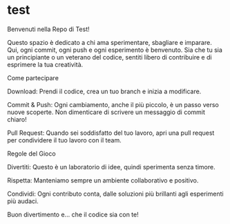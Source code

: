 # test
Benvenuti nella Repo di Test!

Questo spazio è dedicato a chi ama sperimentare, sbagliare e imparare. Qui, ogni commit, ogni push e ogni esperimento è benvenuto. Sia che tu sia un principiante o un veterano del codice, sentiti libero di contribuire e di esprimere la tua creatività.

Come partecipare

Download: Prendi il codice, crea un tuo branch e inizia a modificare.

Commit & Push: Ogni cambiamento, anche il più piccolo, è un passo verso nuove scoperte. Non dimenticare di scrivere un messaggio di commit chiaro!

Pull Request: Quando sei soddisfatto del tuo lavoro, apri una pull request per condividere il tuo lavoro con il team.

Regole del Gioco

Divertiti: Questo è un laboratorio di idee, quindi sperimenta senza timore.

Rispetta: Manteniamo sempre un ambiente collaborativo e positivo.

Condividi: Ogni contributo conta, dalle soluzioni più brillanti agli esperimenti più audaci.

Buon divertimento e... che il codice sia con te!
